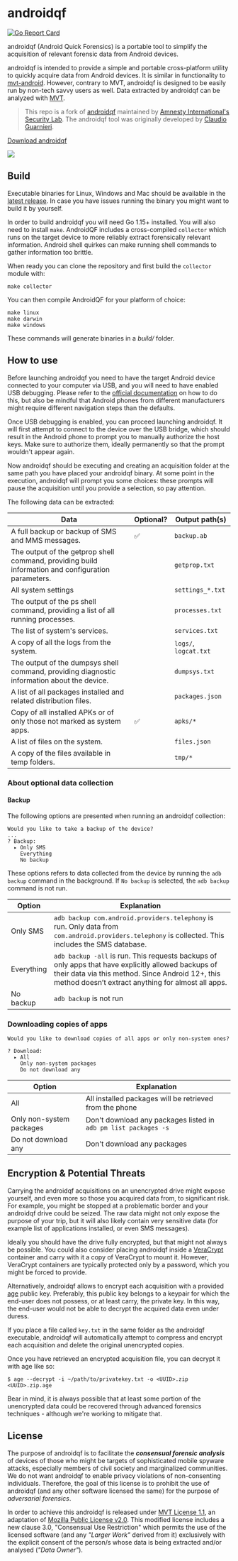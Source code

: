 # androidqf

[![Go Report Card](https://goreportcard.com/badge/github.com/mvt-project/androidqf)](https://goreportcard.com/report/github.com/mvt-project/androidqf)

androidqf (Android Quick Forensics) is a portable tool to simplify the acquisition of relevant forensic data from Android devices.

androidqf is intended to provide a simple and portable cross-platform utility to quickly acquire data from Android devices. It is similar in functionality to [mvt-android](https://github.com/mvt-project/mvt). However, contrary to MVT, androidqf is designed to be easily run by non-tech savvy users as well. Data extracted by androidqf can be analyzed with [MVT](https://github.com/mvt-project/mvt).

> This repo is a fork of [androidqf](https://github.com/botherder/androidqf) maintained by [Amnesty International's Security Lab](https://securitylab.amnesty.org/). The androidqf tool was originally developed by [Claudio Guarnieri](https://github.com/botherder/).

[Download androidqf](https://github.com/mvt-project/androidqf/releases/latest)

![](androidqf.png)

## Build

Executable binaries for Linux, Windows and Mac should be available in the [latest release](https://github.com/mvt-project/androidqf/releases/latest). In case you have issues running the binary you might want to build it by yourself.

In order to build androidqf you will need Go 1.15+ installed. You will also need to install `make`. AndroidQF includes a cross-compiled `collector` which runs on the target device to more reliably extract forensically relevant information. Android shell quirkes can make running shell commands to gather information too brittle.

When ready you can clone the repository and first build the `collector` module with:

    make collector

You can then compile AndroidQF for your platform of choice:

    make linux
    make darwin
    make windows

These commands will generate binaries in a *build/* folder.

## How to use

Before launching androidqf you need to have the target Android device connected to your computer via USB, and you will need to have enabled USB debugging. Please refer to the [official documentation](https://developer.android.com/studio/debug/dev-options#enable) on how to do this, but also be mindful that Android phones from different manufacturers might require different navigation steps than the defaults.

Once USB debugging is enabled, you can proceed launching androidqf. It will first attempt to connect to the device over the USB bridge, which should result in the Android phone to prompt you to manually authorize the host keys. Make sure to authorize them, ideally permanently so that the prompt wouldn't appear again.

Now androidqf should be executing and creating an acquisition folder at the same path you have placed your androidqf binary. At some point in the execution, androidqf will prompt you some choices: these prompts will pause the acquisition until you provide a selection, so pay attention.

The following data can be extracted:

| Data | Optional? | Output path(s) |
|------|-----------|----------------|
| A full backup or backup of SMS and MMS messages. | :white_check_mark: | `backup.ab` |
| The output of the getprop shell command, providing build information and configuration parameters. | |  `getprop.txt` |
| All system settings | | `settings_*.txt` |
| The output of the ps shell command, providing a list of all running processes. | | `processes.txt` |
| The list of system's services. | | `services.txt` |
| A copy of all the logs from the system. | | `logs/`, `logcat.txt` |
| The output of the dumpsys shell command, providing diagnostic information about the device. | | `dumpsys.txt` |
| A list of all packages installed and related distribution files. | |  `packages.json` |
| Copy of all installed APKs or of only those not marked as system apps. | ✅ | `apks/*` |
| A list of files on the system. | | `files.json` |
| A copy of the files available in temp folders. | | `tmp/*` |

### About optional data collection

#### Backup

The following options are presented when running an androidqf collection:

```
Would you like to take a backup of the device?
...
? Backup:
  ▸ Only SMS
    Everything
    No backup
```

These options refers to data collected from the device by running the `adb backup` command in the background. If `No backup` is selected, the `adb backup` command is not run.

| Option | Explanation |
|--------|-------------|
| Only SMS | `adb backup com.android.providers.telephony` is run. Only data from `com.android.providers.telephony` is collected. This includes the SMS database. |
| Everything | `adb backup -all` is run. This requests backups of only apps that have explicitly allowed backups of their data via this method. Since Android 12+, this method doesn’t extract anything for almost all apps.|
| No backup | `adb backup` is not run |

### Downloading copies of apps

```
Would you like to download copies of all apps or only non-system ones?

? Download:
  ▸ All
    Only non-system packages
    Do not download any
```

| Option | Explanation |
|--------|-------------|
| All | All installed packages will be retrieved from the phone |
| Only non-system packages | Don't download any packages listed in `adb pm list packages -s` |
| Do not download any | Don't download any packages |


## Encryption & Potential Threats

Carrying the androidqf acquisitions on an unencrypted drive might expose yourself, and even more so those you acquired data from, to significant risk. For example, you might be stopped at a problematic border and your androidqf drive could be seized. The raw data might not only expose the purpose of your trip, but it will also likely contain very sensitive data (for example list of applications installed, or even SMS messages).

Ideally you should have the drive fully encrypted, but that might not always be possible. You could also consider placing androidqf inside a [VeraCrypt](https://www.veracrypt.fr/) container and carry with it a copy of VeraCrypt to mount it. However, VeraCrypt containers are typically protected only by a password, which you might be forced to provide.

Alternatively, androidqf allows to encrypt each acquisition with a provided [age](https://age-encryption.org) public key. Preferably, this public key belongs to a keypair for which the end-user does not possess, or at least carry, the private key. In this way, the end-user would not be able to decrypt the acquired data even under duress.

If you place a file called `key.txt` in the same folder as the androidqf executable, androidqf will automatically attempt to compress and encrypt each acquisition and delete the original unencrypted copies.

Once you have retrieved an encrypted acquisition file, you can decrypt it with age like so:

```
$ age --decrypt -i ~/path/to/privatekey.txt -o <UUID>.zip <UUID>.zip.age
```

Bear in mind, it is always possible that at least some portion of the unencrypted data could be recovered through advanced forensics techniques - although we're working to mitigate that.

## License

The purpose of androidqf is to facilitate the ***consensual forensic analysis*** of devices of those who might be targets of sophisticated mobile spyware attacks, especially members of civil society and marginalized communities. We do not want androidqf to enable privacy violations of non-consenting individuals. Therefore, the goal of this license is to prohibit the use of androidqf (and any other software licensed the same) for the purpose of *adversarial forensics*.

In order to achieve this androidqf is released under [MVT License 1.1](https://license.mvt.re/1.1/), an adaptation of [Mozilla Public License v2.0](https://www.mozilla.org/MPL). This modified license includes a new clause 3.0, "Consensual Use Restriction" which permits the use of the licensed software (and any *"Larger Work"* derived from it) exclusively with the explicit consent of the person/s whose data is being extracted and/or analysed (*"Data Owner"*).
